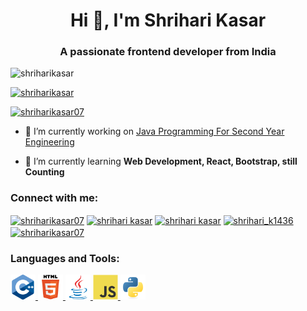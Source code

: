 <h1 align="center">Hi 👋, I'm Shrihari Kasar</h1>
<h3 align="center">A passionate frontend developer from India</h3>

<p align="left"> <img src="https://komarev.com/ghpvc/?username=shriharikasar&label=Profile%20views&color=0e75b6&style=flat" alt="shriharikasar" /> </p>

<p align="left"> <a href="https://github.com/ryo-ma/github-profile-trophy"><img src="https://github-profile-trophy.vercel.app/?username=shriharikasar" alt="shriharikasar" /></a> </p>

<p align="left"> <a href="https://twitter.com/shriharikasar07" target="blank"><img src="https://img.shields.io/twitter/follow/shriharikasar07?logo=twitter&style=for-the-badge" alt="shriharikasar07" /></a> </p>

- 🔭 I’m currently working on [Java Programming For Second Year Engineering](https://github.com/ShrihariKasar/Java-Programs)

- 🌱 I’m currently learning **Web Development, React, Bootstrap, still Counting**

<h3 align="left">Connect with me:</h3>
<p align="left">
<a href="https://twitter.com/shriharikasar07" target="blank"><img align="center" src="https://raw.githubusercontent.com/rahuldkjain/github-profile-readme-generator/master/src/images/icons/Social/twitter.svg" alt="shriharikasar07" height="30" width="40" /></a>
<a href="https://www.linkedin.com/in/shrihari-kasar-94b63525b/" target="blank"><img align="center" src="https://raw.githubusercontent.com/rahuldkjain/github-profile-readme-generator/master/src/images/icons/Social/linked-in-alt.svg" alt="shrihari kasar" height="30" width="40" /></a>
<a href="https://fb.com/shrihari kasar" target="blank"><img align="center" src="https://raw.githubusercontent.com/rahuldkjain/github-profile-readme-generator/master/src/images/icons/Social/facebook.svg" alt="shrihari kasar" height="30" width="40" /></a>
<a href="https://instagram.com/shrihari_k1436" target="blank"><img align="center" src="https://raw.githubusercontent.com/rahuldkjain/github-profile-readme-generator/master/src/images/icons/Social/instagram.svg" alt="shrihari_k1436" height="30" width="40" /></a>
<a href="https://www.youtube.com/c/shriharikasar07" target="blank"><img align="center" src="https://raw.githubusercontent.com/rahuldkjain/github-profile-readme-generator/master/src/images/icons/Social/youtube.svg" alt="shriharikasar07" height="30" width="40" /></a>
</p>

<h3 align="left">Languages and Tools:</h3>
<p align="left"> <a href="https://www.w3schools.com/cpp/" target="_blank" rel="noreferrer"> <img src="https://raw.githubusercontent.com/devicons/devicon/master/icons/cplusplus/cplusplus-original.svg" alt="cplusplus" width="40" height="40"/> </a> <a href="https://www.w3.org/html/" target="_blank" rel="noreferrer"> <img src="https://raw.githubusercontent.com/devicons/devicon/master/icons/html5/html5-original-wordmark.svg" alt="html5" width="40" height="40"/> </a> <a href="https://www.java.com" target="_blank" rel="noreferrer"> <img src="https://raw.githubusercontent.com/devicons/devicon/master/icons/java/java-original.svg" alt="java" width="40" height="40"/> </a> <a href="https://developer.mozilla.org/en-US/docs/Web/JavaScript" target="_blank" rel="noreferrer"> <img src="https://raw.githubusercontent.com/devicons/devicon/master/icons/javascript/javascript-original.svg" alt="javascript" width="40" height="40"/> </a> <a href="https://www.python.org" target="_blank" rel="noreferrer"> <img src="https://raw.githubusercontent.com/devicons/devicon/master/icons/python/python-original.svg" alt="python" width="40" height="40"/> </a> </p>
